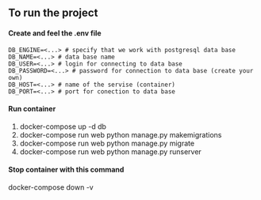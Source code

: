 ## To run the project

#### Create and feel the .env file
```
DB_ENGINE=<...> # specify that we work with postgresql data base
DB_NAME=<...> # data base name
DB_USER=<...> # login for connecting to data base
DB_PASSWORD=<...> # password for connection to data base (create your own)
DB_HOST=<...> # name of the servise (container)
DB_PORT=<...> # port for conection to data base
```

#### Run container
1. docker-compose up -d db
2. docker-compose run web python manage.py makemigrations
3. docker-compose run web python manage.py migrate
4. docker-compose run web python manage.py runserver

#### Stop container with this command
docker-compose down -v
